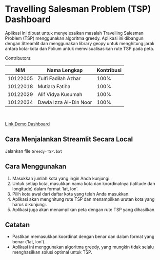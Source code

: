 # Travelling Salesman Problem (TSP) Dashboard

Aplikasi ini dibuat untuk menyelesaikan masalah Travelling Salesman Problem (TSP) menggunakan algoritma greedy. Aplikasi ini dibangun dengan Streamlit dan menggunakan library geopy untuk menghitung jarak antara kota-kota dan Folium untuk memvisualisasikan rute TSP pada peta.

Contributors:

| NIM      | Nama Lengkap           | Kontribusi |
| -------- | ---------------------- | ---------- |
| 10122005 | Zulfi Fadilah Azhar    | 100%       |
| 10122018 | Mutiara Fatiha         | 100%       |
| 10122029 | Alif Vidya Kusumah     | 100%       |
| 10122034 | Dawla Izza Al-Din Noor | 100%       |

<br>

[Link Demo Dashboard](https://travelling-salesman-problem.streamlit.app/)

## Cara Menjalankan Streamlit Secara Local

Jalankan file `Greedy-TSP.bat`

## Cara Menggunakan

1. Masukkan jumlah kota yang ingin Anda kunjungi.
2. Untuk setiap kota, masukkan nama kota dan koordinatnya (latitude dan longitude) dalam format 'lat, lon'.
3. Pilih kota awal dari daftar kota yang telah Anda masukkan.
4. Aplikasi akan menghitung rute TSP dan menampilkan urutan kota yang harus dikunjungi.
5. Aplikasi juga akan menampilkan peta dengan rute TSP yang dihasilkan.

## Catatan

- Pastikan memasukkan koordinat dengan benar dan dalam format yang benar ('lat, lon').
- Aplikasi ini menggunakan algoritma greedy, yang mungkin tidak selalu menghasilkan solusi optimal untuk TSP.
